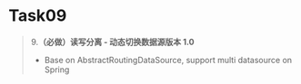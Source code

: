 # Task09
> 9.**（必做）读写分离 - 动态切换数据源版本 1.0**
> - Base on AbstractRoutingDataSource, support multi datasource on Spring

